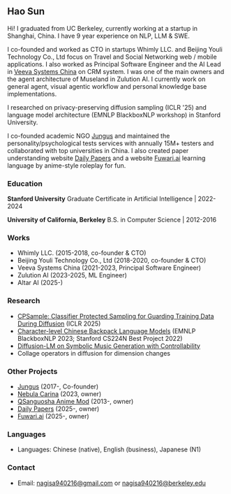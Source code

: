 ## Hao Sun
Hi! I graduated from UC Berkeley, currently working at a startup in Shanghai, China. I have 9 year experience on NLP, LLM & SWE.

I co-founded and worked as CTO in startups Whimly LLC. and Beijing Youli Technology Co., Ltd focus on Travel and Social Networking web / mobile applications. I also worked as Principal Software Engineer and the AI Lead in [Veeva Systems China](https://www.veeva.com/cn/) on CRM system. I was one of the main owners and the agent architecture of Museland in Zulution AI. I currently work on general agent, visual agentic workflow and personal knowledge base implementations.

I researched on privacy-preserving diffusion sampling (ICLR '25) and language model architecture (EMNLP BlackboxNLP workshop) in Stanford University.

I co-founded academic NGO [Jungus](https://www.jungus.cn/) and maintained the personality/psychological tests services with annually 15M+ testers and collaborated with top universities in China. I also created paper understanding website [Daily Papers](https://www.dailypapers.org/) and a website [Fuwari.ai](https://www.fuwari.ai/) learning language by anime-style roleplay for fun.

### Education
**Stanford University**
Graduate Certificate in Artificial Intelligence | 2022-2024

**University of California, Berkeley**
B.S. in Computer Science | 2012-2016

### Works
- Whimly LLC. (2015-2018, co-founder & CTO)
- Beijing Youli Technology Co., Ltd (2018-2020, co-founder & CTO)
- Veeva Systems China (2021-2023, Principal Software Engineer)
- Zulution AI (2023-2025, ML Engineer)
- Altar AI (2025-)

### Research
- [CPSample: Classifier Protected Sampling for Guarding Training Data During Diffusion](https://arxiv.org/abs/2409.07025) (ICLR 2025)
- [Character-level Chinese Backpack Language Models](https://arxiv.org/abs/2310.12751) (EMNLP BlackboxNLP 2023; Stanford CS224N Best Project 2022)
- [Diffusion-LM on Symbolic Music Generation with Controllability](https://github.com/SwordElucidator/Diffusion-LM-on-Symbolic-Music-Generation)
- Collage operators in diffusion for dimension changes

### Other Projects
- [Jungus](https://www.jungus.cn/) (2017-, Co-founder)
- [Nebula Carina](https://github.com/nebula-contrib/nebula-carina) (2023, owner)
- [QSanguosha Anime Mod](https://github.com/NijigenDevs/QSanguosha-v2-AnimeMod) (2013-, owner)
- [Daily Papers](https://www.dailypapers.org/)  (2025-, owner)
- [Fuwari.ai](https://www.fuwari.ai/) (2025-, owner)

### Languages
- Languages: Chinese (native), English (business), Japanese (N1)

### Contact
- Email: [nagisa940216@gmail.com](mailto:nagisa940216@gmail.com) or [nagisa940216@berkeley.edu](mailto:nagisa940216@berkeley.edu)
